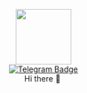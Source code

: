 <div id="header" align="center">
  <img src="https://media.giphy.com/media/RbDKaczqWovIugyJmW/giphy.gif" width="100"/>
  <div id="badges">
  <a href="https://t.me/ValeriaIon">
    <img src="https://img.shields.io/badge/Telegram-black" alt="Telegram Badge"/>
  </a>
  </div>
  Hi there 👋
  <img src="https://komarev.com/ghpvc/?username=Ionovaa&style=flat-square&color=blue" alt=""/>
</div>

<!--
**Ionovaa/Ionovaa** is a ✨ _special_ ✨ repository because its `README.md` (this file) appears on your GitHub profile.

